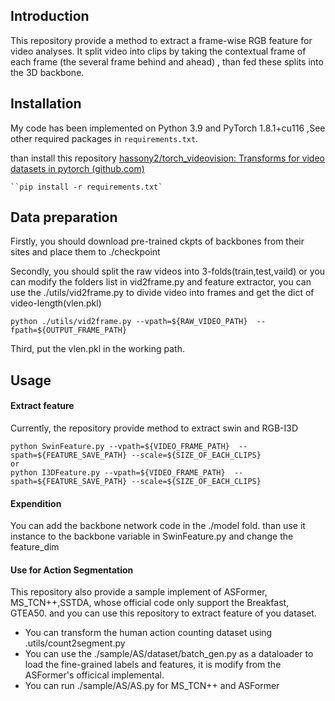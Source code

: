 ## Introduction

This repository provide a method  to  extract  a frame-wise RGB feature for video analyses.  It split video into clips by taking the contextual frame of each frame (the several frame behind and ahead) , than fed these splits into the 3D backbone.

## Installation

My code has been implemented on Python 3.9 and PyTorch 1.8.1+cu116 ,See other required packages in `requirements.txt`.

than install this repository  [hassony2/torch_videovision: Transforms for video datasets in pytorch (github.com)](https://github.com/hassony2/torch_videovision)

```
``pip install -r requirements.txt`
```

## Data preparation

Firstly,  you should download pre-trained ckpts of backbones from their sites  and place them to ./checkpoint

Secondly, you should split the  raw videos into 3-folds(train,test,vaild) or you can modify the folders list in  vid2frame.py and feature extractor,  you can use the ./utils/vid2frame.py  to divide video into frames and get the dict of video-length(vlen.pkl)

```
python ./utils/vid2frame.py --vpath=${RAW_VIDEO_PATH}  --fpath=${OUTPUT_FRAME_PATH}
```

Third, put the vlen.pkl  in the working path.

## Usage

#### Extract feature

Currently, the repository provide method to extract swin and RGB-I3D

```
python SwinFeature.py --vpath=${VIDEO_FRAME_PATH}  --spath=${FEATURE_SAVE_PATH} --scale=${SIZE_OF_EACH_CLIPS}
or
python I3DFeature.py --vpath=${VIDEO_FRAME_PATH}  --spath=${FEATURE_SAVE_PATH} --scale=${SIZE_OF_EACH_CLIPS}
```

#### Expendition

You can add the backbone network code in the   ./model fold.   than use it instance to the backbone  variable in SwinFeature.py  and change the feature_dim

#### Use for Action Segmentation

This repository also provide a sample  implement of  ASFormer, MS_TCN++,SSTDA, whose official code only support the Breakfast, GTEA50. and you can use this repository to extract feature of you dataset.

- You can transform the  human action counting dataset using .utils/count2segment.py
- You can use the ./sample/AS/dataset/batch_gen.py   as a dataloader to load the fine-grained labels and features,  it is modify from the ASFormer's  officical implemental.
-  You can run  ./sample/AS/AS.py  for MS_TCN++  and ASFormer  



